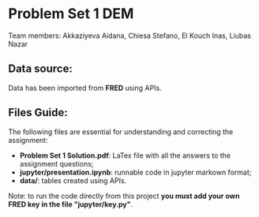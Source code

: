 # Problem Set 1 DEM
Team members: Akkaziyeva Aidana, Chiesa Stefano, El Kouch Inas, Liubas Nazar
## Data source:
Data has been imported from **FRED** using APIs.
## Files Guide:
The following files are essential for understanding and correcting the assignment:
- **Problem Set 1 Solution.pdf**: LaTex file with all the answers to the assignment questions;
- **jupyter/presentation.ipynb**: runnable code in jupyter markown format;
- **data/**: tables created using APIs.

Note: to run the code directly from this project **you must add your own FRED key in the file "jupyter/key.py"**.


